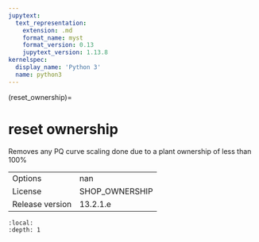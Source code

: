 ```yaml
---
jupytext:
  text_representation:
    extension: .md
    format_name: myst
    format_version: 0.13
    jupytext_version: 1.13.8
kernelspec:
  display_name: 'Python 3'
  name: python3
---
```


(reset_ownership)=
# reset ownership
Removes any PQ curve scaling done due to a plant ownership of less than 100%

|   |   |
|---|---|
|Options|nan|
|License|SHOP_OWNERSHIP|
|Release version|13.2.1.e|

```{contents}
:local:
:depth: 1
```





